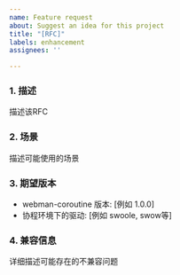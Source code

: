 ```yaml
---
name: Feature request
about: Suggest an idea for this project
title: "[RFC]"
labels: enhancement
assignees: ''

---
```


### 1. 描述

描述该RFC

### 2. 场景

描述可能使用的场景

### 3. 期望版本

- webman-coroutine 版本: [例如 1.0.0]
- 协程环境下的驱动: [例如 swoole, swow等]

### 4. 兼容信息

详细描述可能存在的不兼容问题
